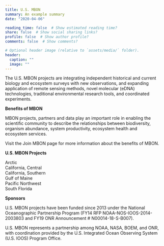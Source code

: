 ```yaml
---
title: U.S. MBON
summary: An example summary
date: "2020-04-06"

reading_time: false  # Show estimated reading time?
share: false  # Show social sharing links?
profile: false  # Show author profile?
comments: false  # Show comments?

# Optional header image (relative to `assets/media/` folder).
header:
  caption: ""
  image: ""
---
```


The U.S. MBON projects are integrating independent historical and current biology and ecosystem surveys with new observations, and expanding application of remote sensing methods, novel molecular (eDNA) technologies, traditional environmental research tools, and coordinated experiments.


**Benefits of MBON**

MBON projects, partners and data play an important role in enabling the scientific community to describe the relationships between biodiversity, organism abundance, system productivity, ecosystem health and ecosystem services.

Visit the Join MBON page for more information about the benefits of MBON.

**U.S. MBON Projects**

Arctic<br>
California, Central<br>
California, Southern<br>
Gulf of Maine<br>
Pacific Northwest<br>
South Florida

**Sponsors**

U.S. MBON projects have been funded since 2013 under the National Oceanographic Partnership Program (FY14 RFP NOAA-NOS-IOOS-2014-2003803 and FY19 ONR Announcement # N00014-18-S-B007).

U.S. MBON represents a partnership among NOAA, NASA, BOEM, and ONR, with coordination provided by the U.S. Integrated Ocean Observing System (U.S. IOOS) Program Office.

